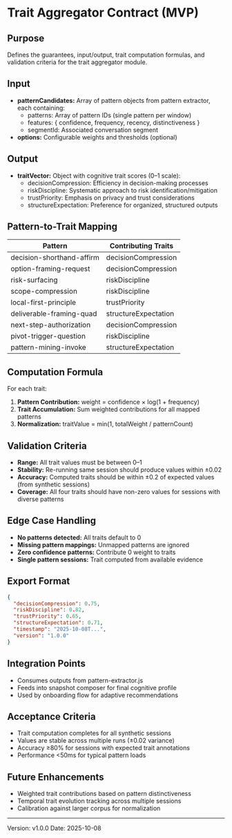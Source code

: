 # Trait Aggregator Contract (MVP)

## Purpose
Defines the guarantees, input/output, trait computation formulas, and validation criteria for the trait aggregator module.

## Input
- **patternCandidates:** Array of pattern objects from pattern extractor, each containing:
  - patterns: Array of pattern IDs (single pattern per window)
  - features: { confidence, frequency, recency, distinctiveness }
  - segmentId: Associated conversation segment
- **options:** Configurable weights and thresholds (optional)

## Output
- **traitVector:** Object with cognitive trait scores (0–1 scale):
  - decisionCompression: Efficiency in decision-making processes
  - riskDiscipline: Systematic approach to risk identification/mitigation
  - trustPriority: Emphasis on privacy and trust considerations
  - structureExpectation: Preference for organized, structured outputs

## Pattern-to-Trait Mapping
| Pattern | Contributing Traits |
|---------|-------------------|
| decision-shorthand-affirm | decisionCompression |
| option-framing-request | decisionCompression |
| risk-surfacing | riskDiscipline |
| scope-compression | riskDiscipline |
| local-first-principle | trustPriority |
| deliverable-framing-quad | structureExpectation |
| next-step-authorization | decisionCompression |
| pivot-trigger-question | riskDiscipline |
| pattern-mining-invoke | structureExpectation |

## Computation Formula
For each trait:
1. **Pattern Contribution:** weight = confidence × log(1 + frequency)
2. **Trait Accumulation:** Sum weighted contributions for all mapped patterns
3. **Normalization:** traitValue = min(1, totalWeight / patternCount)

## Validation Criteria
- **Range:** All trait values must be between 0–1
- **Stability:** Re-running same session should produce values within ±0.02
- **Accuracy:** Computed traits should be within ±0.2 of expected values (from synthetic sessions)
- **Coverage:** All four traits should have non-zero values for sessions with diverse patterns

## Edge Case Handling
- **No patterns detected:** All traits default to 0
- **Missing pattern mappings:** Unmapped patterns are ignored
- **Zero confidence patterns:** Contribute 0 weight to traits
- **Single pattern sessions:** Trait computed from available evidence

## Export Format
```json
{
  "decisionCompression": 0.75,
  "riskDiscipline": 0.82,
  "trustPriority": 0.65,
  "structureExpectation": 0.71,
  "timestamp": "2025-10-08T...",
  "version": "1.0.0"
}
```

## Integration Points
- Consumes outputs from pattern-extractor.js
- Feeds into snapshot composer for final cognitive profile
- Used by onboarding flow for adaptive recommendations

## Acceptance Criteria
- Trait computation completes for all synthetic sessions
- Values are stable across multiple runs (±0.02 variance)
- Accuracy ≥80% for sessions with expected trait annotations
- Performance <50ms for typical pattern loads

## Future Enhancements
- Weighted trait contributions based on pattern distinctiveness
- Temporal trait evolution tracking across multiple sessions
- Calibration against larger corpus for normalization

---
Version: v1.0.0
Date: 2025-10-08